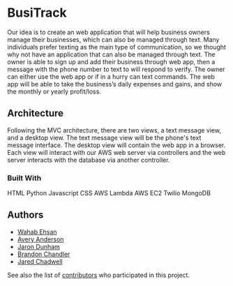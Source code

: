 # BusiTrack

Our idea is to create an web application that will help business owners manage their businesses, which can also be managed through text. 
Many individuals prefer texting as the main type of communication, so we thought why not have an application that can also be managed through text. The owner is able to sign up and add their business through web app, then a message with the phone number to text to will respond to verify. The owner can either use the web app or if in a hurry can text commands. The web app will be able to take the business’s daily expenses and gains, and show the monthly or yearly profit/loss.

## Architecture

Following the MVC architecture, there are two views, a text message view, and a desktop view. The text message view will be the phone's text message interface. The desktop view will contain the web app in a browser. Each view will interact with our AWS web server via controllers and the web server interacts with the database via another controller.


### Built With

HTML
Python
Javascript
CSS
AWS Lambda 
AWS EC2 
Twilio 
MongoDB


## Authors

* [Wahab Ehsan](https://github.com/WahabEhsan)
* [Avery Anderson](https://github.com/aaanderson4)
* [Jaron Dunham](https://github.com/JaronDunham)
* [Brandon Chandler](https://github.com/clarison608)
* [Jared Chadwell](https://github.com/jachadwell)


See also the list of [contributors](https://github.com/WahabEhsan/BusiTrack/contributors) who participated in this project.
